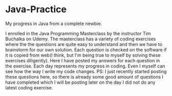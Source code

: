 # Java-Practice
My progress in Java from a complete newbie.

I enrolled in the Java Programming Masterclass by the instructor Tim Buchalka on Udemy.
The masterclass has a variety of coding exercises where the the questions are quite easy to understand and then we have to brainstorm for our own solution.
Each question is checked on the software if it is copied from web(I think, but I'm being true to myself by solving these exercises diligently).
Here I have posted my answers for each question in the exercise. 
Each day represents my progress in coding. Even I myself can see how the way I write my code changes.
PS: I just recently started posting these questions here, so there is already some good amount of questions I have completed which I will be posting later on the day I did not do any latest coding exercise.
